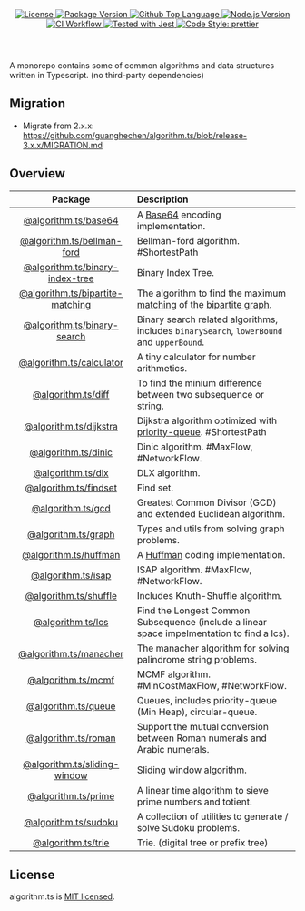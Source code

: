 <header>
  <div align="center">
    <a href="#license">
      <img
        alt="License"
        src="https://img.shields.io/github/license/guanghechen/algorithm.ts"
      />
    </a>
    <a href="https://github.com/guanghechen/algorithm.ts/tags">
      <img
        alt="Package Version"
        src="https://img.shields.io/github/v/tag/guanghechen/algorithm.ts?include_prereleases&sort=semver"
      />
    </a>
    <a href="https://github.com/guanghechen/algorithm.ts/search?l=typescript">
      <img
        alt="Github Top Language"
        src="https://img.shields.io/github/languages/top/guanghechen/algorithm.ts"
      />
    </a>
    <a href="https://github.com/nodejs/node">
      <img
        alt="Node.js Version"
        src="https://img.shields.io/node/v/@algorithm.ts/shuffle"
      />
    </a>
    <a href="https://github.com/guanghechen/algorithm.ts/actions/workflows/ci.yml">
      <img
        alt="CI Workflow"
        src="https://github.com/guanghechen/algorithm.ts/actions/workflows/ci.yml/badge.svg"
      />
    </a>
    <a href="https://github.com/facebook/jest">
      <img
        alt="Tested with Jest"
        src="https://img.shields.io/badge/tested_with-jest-9c465e.svg"
      />
    </a>
    <a href="https://github.com/prettier/prettier">
      <img
        alt="Code Style: prettier"
        src="https://img.shields.io/badge/code_style-prettier-ff69b4.svg?style=flat-square"
      />
    </a>
  </div>
</header>

A monorepo contains some of common algorithms and data structures written in Typescript. (no
third-party dependencies)

## Migration

- Migrate from 2.x.x: https://github.com/guanghechen/algorithm.ts/blob/release-3.x.x/MIGRATION.md

## Overview

|               Package                | Description                                                                                                 |
| :----------------------------------: | :---------------------------------------------------------------------------------------------------------- |
|       [@algorithm.ts/base64][]       | A [Base64][wiki-base64] encoding implementation.                                                            |
|    [@algorithm.ts/bellman-ford][]    | Bellman-ford algorithm. #ShortestPath                                                                       |
| [@algorithm.ts/binary-index-tree][]  | Binary Index Tree.                                                                                          |
| [@algorithm.ts/bipartite-matching][] | The algorithm to find the maximum [matching][wiki-matching] of the [bipartite graph][wiki-bipartite-graph]. |
|   [@algorithm.ts/binary-search][]    | Binary search related algorithms, includes `binarySearch`, `lowerBound` and `upperBound`.                   |
|     [@algorithm.ts/calculator][]     | A tiny calculator for number arithmetics.                                                                   |
|        [@algorithm.ts/diff][]        | To find the minium difference between two subsequence or string.                                            |
|      [@algorithm.ts/dijkstra][]      | Dijkstra algorithm optimized with [priority-queue][@algorithm.ts/queue]. #ShortestPath                      |
|       [@algorithm.ts/dinic][]        | Dinic algorithm. #MaxFlow, #NetworkFlow.                                                                    |
|        [@algorithm.ts/dlx][]         | DLX algorithm.                                                                                              |
|      [@algorithm.ts/findset][]       | Find set.                                                                                                   |
|        [@algorithm.ts/gcd][]         | Greatest Common Divisor (GCD) and extended Euclidean algorithm.                                             |
|       [@algorithm.ts/graph][]        | Types and utils from solving graph problems.                                                                |
|      [@algorithm.ts/huffman][]       | A [Huffman][wiki-huffman] coding implementation.                                                            |
|        [@algorithm.ts/isap][]        | ISAP algorithm. #MaxFlow, #NetworkFlow.                                                                     |
|      [@algorithm.ts/shuffle][]       | Includes Knuth-Shuffle algorithm.                                                                           |
|        [@algorithm.ts/lcs][]         | Find the Longest Common Subsequence (include a linear space impelmentation to find a lcs).                  |
|      [@algorithm.ts/manacher][]      | The manacher algorithm for solving palindrome string problems.                                              |
|        [@algorithm.ts/mcmf][]        | MCMF algorithm. #MinCostMaxFlow, #NetworkFlow.                                                              |
|       [@algorithm.ts/queue][]        | Queues, includes priority-queue (Min Heap), circular-queue.                                                 |
|       [@algorithm.ts/roman][]        | Support the mutual conversion between Roman numerals and Arabic numerals.                                   |
|   [@algorithm.ts/sliding-window][]   | Sliding window algorithm.                                                                                   |
|       [@algorithm.ts/prime][]        | A linear time algorithm to sieve prime numbers and totient.                                                 |
|       [@algorithm.ts/sudoku][]       | A collection of utilities to generate / solve Sudoku problems.                                              |
|        [@algorithm.ts/trie][]        | Trie. (digital tree or prefix tree)                                                                         |

## License

algorithm.ts is
[MIT licensed](https://github.com/guanghechen/algorithm.ts/tree/release-2.x.x/LICENSE).

[wiki-base64]: https://en.wikipedia.org/wiki/Base64
[wiki-huffman]: https://en.wikipedia.org/wiki/Huffman_coding
[wiki-bipartite-graph]: https://en.wikipedia.org/wiki/Bipartite_graph
[wiki-matching]: https://en.wikipedia.org/wiki/Matching_(graph_theory)
[homepage]: https://github.com/guanghechen/algorithm.ts/tree/release-2.x.x
[@algorithm.ts/base64]: ./packages/base64
[@algorithm.ts/bellman-ford]: ./packages/bellman-ford
[@algorithm.ts/binary-index-tree]: ./packages/binary-index-tree
[@algorithm.ts/binary-search]: ./packages/binary-search
[@algorithm.ts/bipartite-matching]: ./packages/bipartite-matching
[@algorithm.ts/calculator]: ./packages/calculator
[@algorithm.ts/diff]: ./packages/diff
[@algorithm.ts/dijkstra]: ./packages/dijkstra
[@algorithm.ts/dinic]: ./packages/dinic
[@algorithm.ts/dlx]: ./packages/dlx
[@algorithm.ts/findset]: ./packages/findset
[@algorithm.ts/gcd]: ./packages/gcd
[@algorithm.ts/graph]: ./packages/graph
[@algorithm.ts/huffman]: ./packages/huffman
[@algorithm.ts/isap]: ./packages/isap
[@algorithm.ts/shuffle]: ./packages/shuffle
[@algorithm.ts/lcs]: ./packages/lcs
[@algorithm.ts/manacher]: ./packages/manacher
[@algorithm.ts/mcmf]: ./packages/mcmf
[@algorithm.ts/queue]: ./packages/queue
[@algorithm.ts/roman]: ./packages/roman
[@algorithm.ts/prime]: ./packages/prime
[@algorithm.ts/sliding-window]: ./packages/sliding-window
[@algorithm.ts/sudoku]: ./packages/sudoku
[@algorithm.ts/trie]: ./packages/trie
